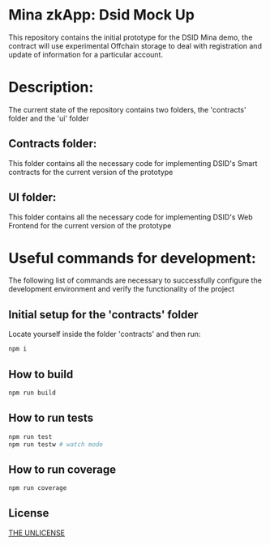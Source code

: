 # Mina zkApp: Dsid Mock Up

This repository contains the initial prototype for the DSID Mina demo, the contract will use experimental Offchain storage to deal with registration 
and update of information for a particular account.

# Description:

The current state of the repository contains two folders, the 'contracts' folder and the 'ui' folder

## Contracts folder:

This folder contains all the necessary code for implementing DSID's Smart contracts for the current version of the prototype

## UI folder:

This folder contains all the necessary code for implementing DSID's Web Frontend for the current version of the prototype

 
# Useful commands for development:

The following list of commands are necessary to successfully configure the development environment and verify the functionality of the project

## Initial setup for the 'contracts' folder

Locate yourself inside the folder 'contracts' and then run:

```sh
npm i
```

## How to build

```sh
npm run build
```

## How to run tests

```sh
npm run test
npm run testw # watch mode
```

## How to run coverage

```sh
npm run coverage
```

## License

[THE UNLICENSE](LICENSE)
